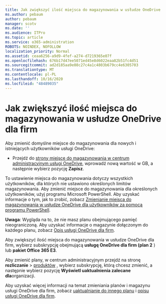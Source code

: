 ```yaml
---
title: Jak zwiększyć ilość miejsca do magazynowania w usłudze OneDrive dla firm
ms.author: pebaum
author: pebaum
manager: scotv
ms.date: ''
ms.audience: ITPro
ms.topic: article
ms.service: o365-administration
ROBOTS: NOINDEX, NOFOLLOW
localization_priority: Normal
ms.assetid: ceaa6256-a9d9-4fef-a274-d7219365e07f
ms.openlocfilehash: 676b17d47ee5071ed45e8d6022eaa82b51fc4d51
ms.sourcegitcommit: ad2d185aa9e08c27c4a1c4803b679cc4e6305703
ms.translationtype: MT
ms.contentlocale: pl-PL
ms.lasthandoff: 10/16/2020
ms.locfileid: "48489035"
---
```

# <a name="how-to-increase-storage-in-onedrive-for-business"></a>Jak zwiększyć ilość miejsca do magazynowania w usłudze OneDrive dla firm

Aby zmienić domyślne miejsce do magazynowania dla nowych i istniejących użytkowników usługi OneDrive:
  
- Przejdź do [strony miejsce do magazynowania w centrum administracyjnym usługi OneDrive](https://admin.onedrive.com/?v=StorageSettings), wprowadź nową wartość w GB, a następnie wybierz pozycję **Zapisz**.

To ustawienie miejsca do magazynowania dotyczy wszystkich użytkowników, dla których nie ustawiono określonych limitów magazynowania. Aby zmienić miejsce do magazynowania dla określonych użytkowników, użyj programu Microsoft PowerShell. Aby uzyskać informacje o tym, jak to zrobić, zobacz [Zmienianie miejsca do magazynowania w usłudze OneDrive dla użytkowników za pomocą programu PowerShell](https://docs.microsoft.com/onedrive/change-user-storage).

**Uwaga**: Wygląda na to, że nie masz planu obejmującego pamięć nieograniczoną. Aby uzyskać informacje o magazynie dołączonym do każdego planu, zobacz [Opis usługi OneDrive dla firm](https://docs.microsoft.com/office365/servicedescriptions/onedrive-for-business-service-description).
  
Aby zwiększyć ilość miejsca do magazynowania w usłudze OneDrive dla firm, wybierz subskrypcję obejmującą **usługę OneDrive dla firm (plan 2** ) lub **pakiet Office 365 E3**.
  
Aby zmienić plany, w centrum administracyjnym przejdź na stronę **rozliczanie** \> [produktów](https://go.microsoft.com/fwlink/p/?linkid=842054) , wybierz subskrypcję, którą chcesz zmienić, a następnie wybierz pozycję **Wyświetl uaktualnienia zalecane dla**organizacji.
  
Aby uzyskać więcej informacji na temat zmieniania planów i magazynu usługi OneDrive dla firm, zobacz [uaktualnianie do innego planu](https://docs.microsoft.com/microsoft-365/commerce/subscriptions/upgrade-to-different-plan) i [opisu usługi OneDrive dla firm](https://docs.microsoft.com/office365/servicedescriptions/onedrive-for-business-service-description).